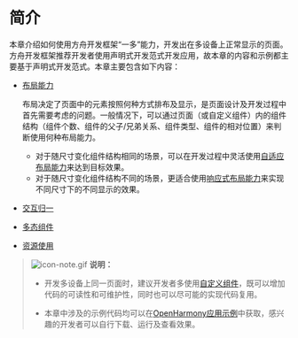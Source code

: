 # 简介


本章介绍如何使用方舟开发框架“一多”能力，开发出在多设备上正常显示的页面。方舟开发框架推荐开发者使用声明式开发范式开发应用，故本章的内容和示例都主要基于声明式开发范式。本章主要包含如下内容：


- [布局能力](adaptive-layout.md)
  
  布局决定了页面中的元素按照何种方式排布及显示，是页面设计及开发过程中首先需要考虑的问题。一般情况下，可以通过页面（或自定义组件）内的组件结构（组件个数、组件的父子/兄弟关系、组件类型、组件的相对位置）来判断使用何种布局能力。
  
  - 对于随尺寸变化组件结构相同的场景，可以在开发过程中灵活使用[自适应布局能力](adaptive-layout.md)来达到目标效果。
  - 对于随尺寸变化组件结构不同的场景，更适合使用[响应式布局能力](responsive-layout.md)来实现不同尺寸下的不同显示的效果。
  
- [交互归一](interaction-event-normalization.md)

- [多态组件](polymorphic-controls.md)

- [资源使用](resource-usage.md)


> ![icon-note.gif](public_sys-resources/icon-note.gif) **说明：**
> - 开发多设备上同一页面时，建议开发者多使用[自定义组件](https://gitee.com/openharmony/docs/blob/master/zh-cn/application-dev/ui/ts-component-based-component.md)，既可以增加代码的可读性和可维护性，同时也可以尽可能的实现代码复用。
> 
> - 本章中涉及的示例代码均可以在[OpenHarmony应用示例](https://gitee.com/openharmony/applications_app_samples/tree/master/MultiDeviceAppDev)中获取，感兴趣的开发者可以自行下载、运行及查看效果。
